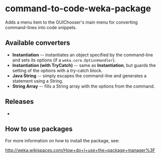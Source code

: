command-to-code-weka-package
============================

Adds a menu item to the GUIChooser's main menu for converting command-lines
into code snippets.


Available converters
--------------------

* **Instantiation** -- instantiates an object specified by the command-line
  and sets its options (if a `weka.core.OptionHandler`).
* **Instantiation (with TryCatch)** -- same as **Instantiation**, but guards
  the setting of the options with a try-catch block.
* **Java String** -- simply escapes the command-line and generates a statement 
  using a String.
* **String Array** -- fills a String array with the options from the command.


Releases
--------

* []()


How to use packages
-------------------

For more information on how to install the package, see:

http://weka.wikispaces.com/How+do+I+use+the+package+manager%3F

